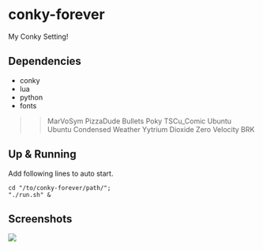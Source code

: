 # conky-forever

My Conky Setting! 

## Dependencies

* conky
* lua
* python
* fonts 
>> MarVoSym
>> PizzaDude Bullets
>> Poky
>> TSCu_Comic
>> Ubuntu
>> Ubuntu Condensed
>> Weather
>> Yytrium Dioxide
>> Zero Velocity BRK


## Up & Running
Add following lines to auto start.

    cd "/to/conky-forever/path/";
    "./run.sh" &


## Screenshots

![](https://lh6.googleusercontent.com/-HOfhuZokmgA/UDhp_9WSI8I/AAAAAAAACfo/mOW9NBconOg/s800/screenshot.png)
